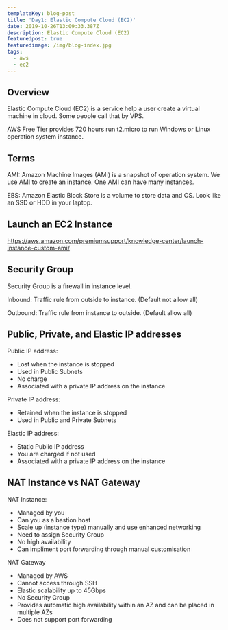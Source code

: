 ```yaml
---
templateKey: blog-post
title: 'Day1: Elastic Compute Cloud (EC2)'
date: 2019-10-26T13:09:33.387Z
description: Elastic Compute Cloud (EC2)
featuredpost: true
featuredimage: /img/blog-index.jpg
tags:
  - aws
  - ec2
---
```

## Overview

Elastic Compute Cloud (EC2) is a service help a user create a virtual machine in cloud. Some people call that by VPS.

AWS Free Tier provides 720 hours run t2.micro to run Windows or Linux operation system instance.

## Terms

AMI: Amazon Machine Images (AMI) is a snapshot of operation system. We use AMI to create an instance. One AMI can have many instances.

EBS: Amazon Elastic Block Store is a volume to store data and OS. Look like an SSD or HDD in your laptop.

## Launch an EC2 Instance

<https://aws.amazon.com/premiumsupport/knowledge-center/launch-instance-custom-ami/>

## Security Group

Security Group is a firewall in instance level.

Inbound: Traffic rule from outside to instance. (Default not allow all)

Outbound: Traffic rule from instance to outside. (Default allow all)

## Public, Private, and Elastic IP addresses

Public IP address:

* Lost when the instance is stopped
* Used in Public Subnets
* No charge
* Associated with a private IP address on the instance

Private IP address:

* Retained when the instance is stopped
* Used in Public and Private Subnets

Elastic IP address:

* Static Public IP address
* You are charged if not used
* Associated with a private IP address on the instance

## NAT Instance vs NAT Gateway

NAT Instance:

* Managed by you
* Can you as a bastion host
* Scale up (instance type) manually and use enhanced networking
* Need to assign Security Group
* No high availability
* Can impliment port forwarding through manual customisation

NAT Gateway

* Managed by AWS
* Cannot access through SSH
* Elastic scalability up to 45Gbps
* No Security Group
* Provides automatic high availability within an AZ and can be placed in multiple AZs
* Does not support port forwarding
